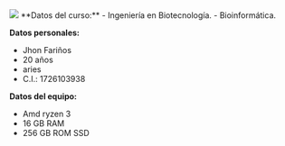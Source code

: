 <img src="https://upload.wikimedia.org/wikipedia/commons/thumb/8/82/Gnu-bash-logo.svg/2560px-Gnu-bash-logo.svg.png">
**Datos del curso:**
- Ingeniería en Biotecnología.
- Bioinformática. 

**Datos personales:**
- Jhon Fariños 
- 20 años 
- aries 
- C.I.: 1726103938

**Datos del equipo:**
- Amd ryzen 3
- 16 GB RAM
- 256 GB ROM SSD

